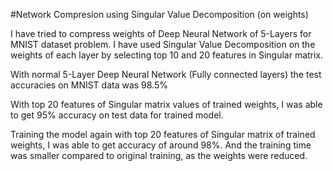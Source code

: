 #Network Compresion using Singular Value Decomposition (on weights)

I have tried to compress weights of Deep Neural Network of 5-Layers for MNIST dataset problem. I have used Singular Value Decomposition on the weights of each layer by selecting top 10 and 20 features in Singular matrix.

With normal 5-Layer Deep Neural Network (Fully connected layers) the test accuracies on MNIST data was 98.5%

With top 20 features of Singular matrix values of trained weights, I was able to get 95% accuracy on test data for trained model.

Training the model again with top 20 features of Singular matrix of trained weights, I was able to get accuracy of around 98%. And the training time was smaller compared to original training, as the weights were reduced.
